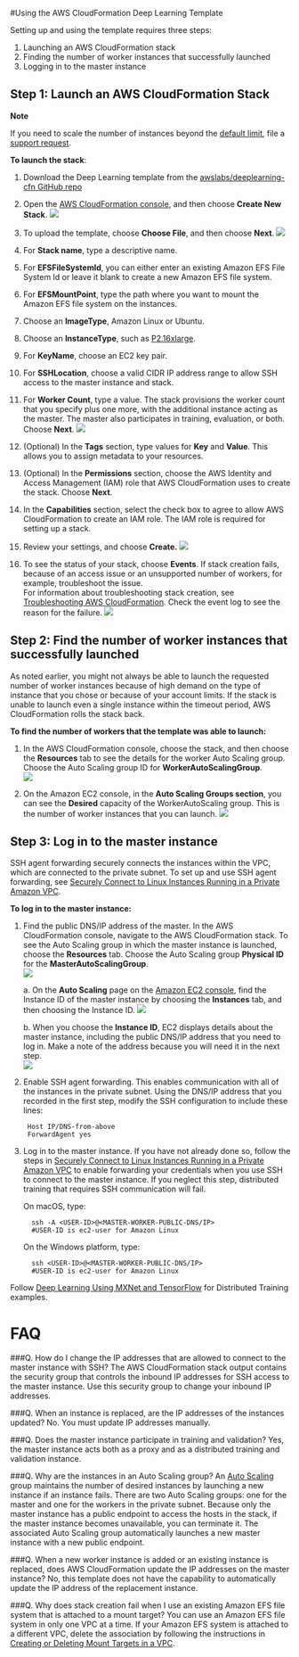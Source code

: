 #Using the AWS CloudFormation Deep Learning Template

Setting up and using the template requires three steps:

1. Launching an AWS CloudFormation stack
2. Finding the number of worker instances that successfully launched
3. Logging in to the master instance  

## Step 1: Launch an AWS CloudFormation Stack

**Note**  

If you need to scale the number of instances beyond the [default limit](https://aws.amazon.com/ec2/faqs/#How_many_instances_can_I_run_in_Amazon_EC2), file a [support request](https://aws.amazon.com/contact-us/ec2-request).

**To launch the stack**:

1. Download the Deep Learning template from the [awslabs/deeplearning-cfn GitHub repo](https://github.com/awslabs/deeplearning-cfn/blob/master/cfn-template/deeplearning.template)

2. Open the [AWS CloudFormation console](https://console.aws.amazon.com/cloudformation), and then choose **Create New Stack**.
![](../images/Slide1.png)  

3. To upload the template, choose **Choose File**, and then choose **Next**.
![](../images/Slide2.png)  

4. For **Stack name**, type a descriptive name.

5. For **EFSFileSystemId**, you can either enter an existing Amazon EFS File System Id or leave it blank to create a new Amazon EFS file system.

6. For **EFSMountPoint**, type the path where you want to mount the Amazon EFS file system on the instances.  

7. Choose an **ImageType**, Amazon Linux or Ubuntu.

8. Choose an **InstanceType**, such as [P2.16xlarge](https://aws.amazon.com/ec2/instance-types/p2/).

9. For **KeyName**, choose an EC2 key pair.  

10. For **SSHLocation**, choose a valid CIDR IP address range to allow SSH access to the master instance and stack.  

11. For **Worker Count**, type a value. The stack provisions the worker count that you specify plus one more, with the additional instance acting as the master. The master also participates in training, evaluation, or both. Choose **Next**.
![](../images/Slide3.png)  

12. (Optional) In the **Tags** section, type values for **Key** and **Value**. This allows you to assign metadata to your resources.  
13.  (Optional) In the **Permissions** section, choose the AWS Identity and Access Management (IAM) role that AWS CloudFormation uses to create the stack. Choose **Next**.

14. In the **Capabilities** section, select the check box to agree to allow AWS CloudFormation to create an IAM role. The IAM role is required for setting up a stack.  


15. Review your settings, and choose **Create.**
![](../images/Slide5.png)  

16. To see the status of your stack, choose **Events**. If stack creation fails, because of an access issue or an unsupported number of workers, for example, troubleshoot the issue.  
For information about troubleshooting stack creation, see [Troubleshooting AWS CloudFormation](http://docs.aws.amazon.com/AWSCloudFormation/latest/UserGuide/troubleshooting.html). Check the event log to see the reason for the failure. 
![](../images/Slide6.png)  
  
## Step 2: Find the number of worker instances that successfully launched

As noted earlier, you might not always be able to launch the requested number of worker instances because of high demand on the type of instance that you chose or because of your account limits. If the stack is unable to launch even a single instance within the timeout period, AWS CloudFormation  rolls the stack back.

**To find the number of workers that the template was able to launch:**

1. In the AWS CloudFormation console, choose the stack, and then choose the **Resources** tab to see the details for the worker Auto Scaling group. Choose the Auto Scaling group ID for **WorkerAutoScalingGroup**.  
![](../images/Slide7.png)  

2. On the Amazon EC2 console, in the **Auto Scaling Groups section**, you can see the **Desired** capacity of the WorkerAutoScaling group. This is the number of worker instances that you can launch.
![](../images/Slide8.png)  

## <a name="logintomaster"></a>Step 3: Log in to the master instance

SSH agent forwarding securely connects the instances within the VPC, which are connected to the private subnet. To set up and use SSH agent forwarding, see [Securely Connect to Linux Instances Running in a Private Amazon VPC](https://aws.amazon.com/blogs/security/securely-connect-to-linux-instances-running-in-a-private-amazon-vpc/).  

**To log in to the master instance:**

1. Find the public DNS/IP address of the master.  In the AWS CloudFormation console, navigate to the AWS CloudFormation  stack.  To see the Auto Scaling group in which the master instance is launched, choose the **Resources** tab. Choose the Auto Scaling group **Physical ID** for the **MasterAutoScalingGroup**.  
![](../images/Slide9.png)  


    a. On the **Auto Scaling** page on the [Amazon EC2 console](https://console.aws.amazon.com/ec2), find the Instance ID of the master instance by choosing the **Instances** tab, and then choosing the Instance ID.
![](../images/Slide10.png)  

    b. When you choose the **Instance ID**, EC2 displays details about the master instance, including the public DNS/IP address that you need to log in. Make a note of the address because you will need it in the next step.  
![](../images/Slide11.png)  

2. Enable SSH agent forwarding. This enables communication with all of the instances in the private subnet. Using the DNS/IP address that you recorded in the first step, modify the SSH configuration to include these lines: 

    	Host IP/DNS-from-above  
        ForwardAgent yes

3. Log in to the master instance. If you have not already done so, follow the steps in [Securely Connect to Linux Instances Running in a Private Amazon VPC](https://aws.amazon.com/blogs/security/securely-connect-to-linux-instances-running-in-a-private-amazon-vpc/) to enable forwarding your credentials when you use SSH to connect to the master instance. If you neglect this step, distributed training that requires SSH communication will fail.  

    On macOS, type:

         ssh -A <USER-ID>@<MASTER-WORKER-PUBLIC-DNS/IP>
         #USER-ID is ec2-user for Amazon Linux

    On the Windows platform, type:

         ssh <USER-ID>@<MASTER-WORKER-PUBLIC-DNS/IP>
         #USER-ID is ec2-user for Amazon Linux

Follow [Deep Learning Using MXNet and TensorFlow](../README.md) for Distributed Training examples.

# FAQ

###Q. How do I change the IP addresses that are allowed to connect to the master instance with SSH?
The AWS CloudFormation stack output contains the security group that controls the inbound IP addresses for SSH access to the master instance. Use this security group to change your inbound IP addresses.  

###Q. When an instance is replaced, are the IP addresses of the instances updated? 
No. You must update IP addresses manually.  

###Q. Does the master instance participate in training and validation?
Yes, the master instance acts both as a proxy and as a distributed training and validation instance.

###Q. Why are the instances in an Auto Scaling group? 
An [Auto Scaling](https://aws.amazon.com/autoscaling/) group maintains the number of desired instances by launching a new instance if an instance fails. There are two Auto Scaling groups: one for the master and one for the workers in the private subnet. Because only the master instance has a public endpoint to access the hosts in the stack, if the master instance becomes unavailable, you can terminate it. The associated Auto Scaling group automatically launches a new master instance with a new public endpoint. 

###Q. When a new worker instance is added or an existing instance is replaced, does AWS CloudFormation update the IP addresses on the master instance?
No, this template does not have the capability to automatically update the IP address of the replacement instance.

###Q. Why does stack creation fail when I use an existing Amazon EFS file system that is attached to a mount target?
You can use an Amazon EFS file system in only one VPC at a time. If your Amazon EFS system is attached to a different VPC, delete the association by following the instructions in [Creating or Deleting Mount Targets in a VPC](http://docs.aws.amazon.com/efs/latest/ug/manage-fs-access-create-delete-mount-targets.html).
